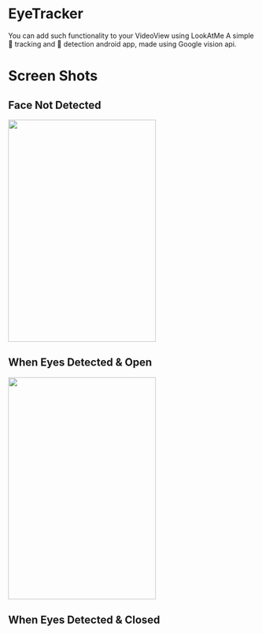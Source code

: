 # EyeTracker
You can add such functionality to your VideoView using LookAtMe
A simple 👀 tracking and 👦 detection android app, made using Google vision api.

# Screen Shots

## Face Not Detected
<img src="https://user-images.githubusercontent.com/57246923/92992617-daa55300-f509-11ea-8a65-b00ad0d218b2.jpg" height="450" width="300">

## When Eyes Detected & Open
   
<img src="https://user-images.githubusercontent.com/57246923/92992684-50112380-f50a-11ea-847e-a77f1de698b5.jpg" height="450" width="300">
    
## When Eyes Detected & Closed
